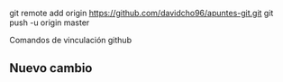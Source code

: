 git remote add origin https://github.com/davidcho96/apuntes-git.git
git push -u origin master

Comandos de vinculación github

## Nuevo cambio